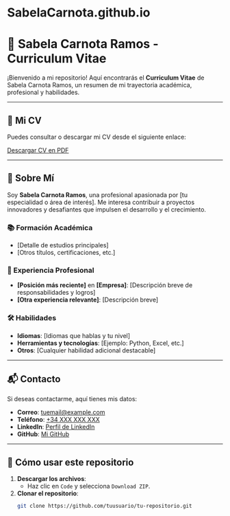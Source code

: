 # SabelaCarnota.github.io
# 💼 Sabela Carnota Ramos - Curriculum Vitae

¡Bienvenido a mi repositorio! Aquí encontrarás el **Curriculum Vitae** de Sabela Carnota Ramos, un resumen de mi trayectoria académica, profesional y habilidades.

---

## 📄 Mi CV

Puedes consultar o descargar mi CV desde el siguiente enlace:

[Descargar CV en PDF](./Carnota_Ramos_Sabela_Curri.pdf)

---

## 🌟 Sobre Mí

Soy **Sabela Carnota Ramos**, una profesional apasionada por [tu especialidad o área de interés]. Me interesa contribuir a proyectos innovadores y desafiantes que impulsen el desarrollo y el crecimiento.

### 📚 Formación Académica
- [Detalle de estudios principales]
- [Otros títulos, certificaciones, etc.]

### 🏢 Experiencia Profesional
- **[Posición más reciente]** en **[Empresa]**: [Descripción breve de responsabilidades y logros]
- **[Otra experiencia relevante]**: [Descripción breve]

### 🛠 Habilidades
- **Idiomas**: [Idiomas que hablas y tu nivel]
- **Herramientas y tecnologías**: [Ejemplo: Python, Excel, etc.]
- **Otros**: [Cualquier habilidad adicional destacable]

---

## 📬 Contacto

Si deseas contactarme, aquí tienes mis datos:
- **Correo**: [tuemail@example.com](mailto:tuemail@example.com)
- **Teléfono**: [+34 XXX XXX XXX](tel:+34XXXXXXXXX)
- **LinkedIn**: [Perfil de LinkedIn](https://www.linkedin.com/in/tuperfil)
- **GitHub**: [Mi GitHub](https://github.com/tuusuario)

---

## 🚀 Cómo usar este repositorio

1. **Descargar los archivos**:
   - Haz clic en `Code` y selecciona `Download ZIP`.
2. **Clonar el repositorio**:
   ```bash
   git clone https://github.com/tuusuario/tu-repositorio.git
